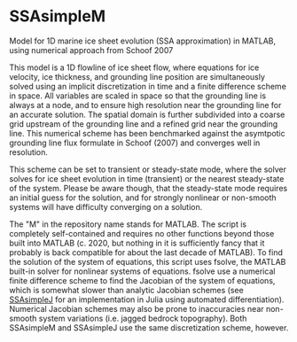 # SSAsimpleM
Model for 1D marine ice sheet evolution (SSA approximation) in MATLAB, using numerical approach from Schoof 2007

This model is a 1D flowline of ice sheet flow, where equations for ice velocity, ice thickness, and grounding line position are simultaneously solved using an implicit discretization in time and a finite difference scheme in space. All variables are scaled in space so that the grounding line is always at a node, and to ensure high resolution near the grounding line for an accurate solution. The spatial domain is further subdivided into a coarse grid upstream of the grounding line and a refined grid near the grounding line. This numerical scheme has been benchmarked against the asymtpotic grounding line flux formulate in Schoof (2007) and converges well in resolution.

This scheme can be set to transient or steady-state mode, where the solver solves for ice sheet evolution in time (transient) or the nearest steady-state of the system. Please be aware though, that the steady-state mode requires an initial guess for the solution, and for strongly nonlinear or non-smooth systems will have difficulty converging on a solution.

The "M" in the repository name stands for MATLAB. The script is completely self-contained and requires no other functions beyond those built into MATLAB (c. 2020, but nothing in it is sufficiently fancy that it probably is back compatible for about the last decade of MATLAB). To find the solution of the system of equations, this script uses fsolve, the MATLAB built-in solver for nonlinear systems of equations. fsolve use a numerical finite difference scheme to find the Jacobian of the system of equations, which is somewhat slower than analytic Jacobian schemes (see [SSAsimpleJ](https://github.com/aarobel/SSAsimpleJ) for an implementation in Julia using automated differentiation). Numerical Jacobian schemes may also be prone to inaccuracies near non-smooth system variations (i.e. jagged bedrock topography). Both SSAsimpleM and SSAsimpleJ use the same discretization scheme, however.
